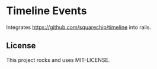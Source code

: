 # Timeline Events

Integrates https://github.com/squarechip/timeline into rails.

## License

This project rocks and uses MIT-LICENSE.
